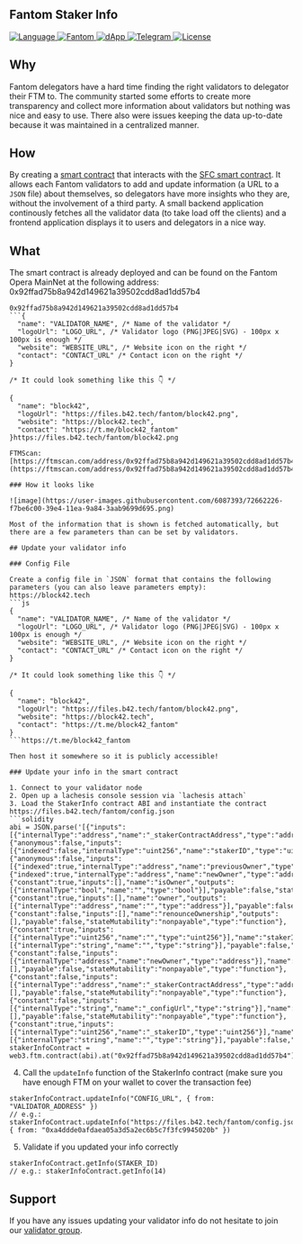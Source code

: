 ## Fantom Staker Info

<div>
  <a href="#">
    <img src="https://img.shields.io/badge/language-solidity-green.svg" alt="Language" />
  </a>
  <a href="https://ftmscan.com/address/0x92ffad75b8a942d149621a39502cdd8ad1dd57b4#code">
    <img src="https://img.shields.io/badge/network-fantom-3478ef.svg" alt="Fantom" />
  </a>
  <a href="https://fantomstaker.info">
    <img src="https://img.shields.io/badge/dapp-live-brightgreen.svg" alt="dApp" />
  </a>
  <a href="https://t.me/block42_fantom">
    <img src="https://img.shields.io/badge/contact-telegram-0088cc.svg" alt="Telegram" />
  </a>
  <a href="#">
    <img src="https://img.shields.io/badge/license-MIT-green.svg" alt="License" />
  </a>
</div>

## Why

Fantom delegators have a hard time finding the right validators to delegator their FTM to. The community started some efforts to create more transparency and collect more information about validators but nothing was nice and easy to use. There also were issues keeping the data up-to-date because it was maintained in a centralized manner.

## How

By creating a [smart contract](https://github.com/block42-blockchain-company/fantom-staker-info/blob/master/smart-contract/contracts/StakerInfo.sol) that interacts with the [SFC smart contract](https://github.com/Fantom-foundation/fantom-sfc/blob/master/contracts/sfc/Staker.sol). It allows each Fantom validators to add and update information (a URL to a `JSON` file) about themselves, so delegators have more insights who they are, without the involvement of a third party.
A small backend application continously fetches all the validator data (to take load off the clients) and a frontend application displays it to users and delegators in a nice way.

## What

The smart contract is already deployed and can be found on the Fantom Opera MainNet at the following address:
0x92ffad75b8a942d149621a39502cdd8ad1dd57b4
```solidity
0x92ffad75b8a942d149621a39502cdd8ad1dd57b4
```{
  "name": "VALIDATOR_NAME", /* Name of the validator */
  "logoUrl": "LOGO_URL", /* Validator logo (PNG|JPEG|SVG) - 100px x 100px is enough */
  "website": "WEBSITE_URL", /* Website icon on the right */
  "contact": "CONTACT_URL" /* Contact icon on the right */
}

/* It could look something like this 👇 */

{
  "name": "block42",
  "logoUrl": "https://files.b42.tech/fantom/block42.png",
  "website": "https://block42.tech",
  "contact": "https://t.me/block42_fantom"
}https://files.b42.tech/fantom/block42.png

FTMScan: [https://ftmscan.com/address/0x92ffad75b8a942d149621a39502cdd8ad1dd57b4](https://ftmscan.com/address/0x92ffad75b8a942d149621a39502cdd8ad1dd57b4)

### How it looks like

![image](https://user-images.githubusercontent.com/6087393/72662226-f7be6c00-39e4-11ea-9a84-3aab9699d695.png)

Most of the information that is shown is fetched automatically, but there are a few parameters than can be set by validators.

## Update your validator info

### Config File

Create a config file in `JSON` format that contains the following parameters (you can also leave parameters empty):
https://block42.tech
```js
{
  "name": "VALIDATOR_NAME", /* Name of the validator */
  "logoUrl": "LOGO_URL", /* Validator logo (PNG|JPEG|SVG) - 100px x 100px is enough */
  "website": "WEBSITE_URL", /* Website icon on the right */
  "contact": "CONTACT_URL" /* Contact icon on the right */
}

/* It could look something like this 👇 */

{
  "name": "block42",
  "logoUrl": "https://files.b42.tech/fantom/block42.png",
  "website": "https://block42.tech",
  "contact": "https://t.me/block42_fantom"
}
```https://t.me/block42_fantom

Then host it somewhere so it is publicly accessible!

### Update your info in the smart contract

1. Connect to your validator node
2. Open up a lachesis console session via `lachesis attach`
3. Load the StakerInfo contract ABI and instantiate the contract
https://files.b42.tech/fantom/config.json
```solidity
abi = JSON.parse('[{"inputs":[{"internalType":"address","name":"_stakerContractAddress","type":"address"}],"payable":false,"stateMutability":"nonpayable","type":"constructor"},{"anonymous":false,"inputs":[{"indexed":false,"internalType":"uint256","name":"stakerID","type":"uint256"}],"name":"InfoUpdated","type":"event"},{"anonymous":false,"inputs":[{"indexed":true,"internalType":"address","name":"previousOwner","type":"address"},{"indexed":true,"internalType":"address","name":"newOwner","type":"address"}],"name":"OwnershipTransferred","type":"event"},{"constant":true,"inputs":[],"name":"isOwner","outputs":[{"internalType":"bool","name":"","type":"bool"}],"payable":false,"stateMutability":"view","type":"function"},{"constant":true,"inputs":[],"name":"owner","outputs":[{"internalType":"address","name":"","type":"address"}],"payable":false,"stateMutability":"view","type":"function"},{"constant":false,"inputs":[],"name":"renounceOwnership","outputs":[],"payable":false,"stateMutability":"nonpayable","type":"function"},{"constant":true,"inputs":[{"internalType":"uint256","name":"","type":"uint256"}],"name":"stakerInfos","outputs":[{"internalType":"string","name":"","type":"string"}],"payable":false,"stateMutability":"view","type":"function"},{"constant":false,"inputs":[{"internalType":"address","name":"newOwner","type":"address"}],"name":"transferOwnership","outputs":[],"payable":false,"stateMutability":"nonpayable","type":"function"},{"constant":false,"inputs":[{"internalType":"address","name":"_stakerContractAddress","type":"address"}],"name":"updateStakerContractAddress","outputs":[],"payable":false,"stateMutability":"nonpayable","type":"function"},{"constant":false,"inputs":[{"internalType":"string","name":"_configUrl","type":"string"}],"name":"updateInfo","outputs":[],"payable":false,"stateMutability":"nonpayable","type":"function"},{"constant":true,"inputs":[{"internalType":"uint256","name":"_stakerID","type":"uint256"}],"name":"getInfo","outputs":[{"internalType":"string","name":"","type":"string"}],"payable":false,"stateMutability":"view","type":"function"}]')
stakerInfoContract = web3.ftm.contract(abi).at("0x92ffad75b8a942d149621a39502cdd8ad1dd57b4")
```

4. Call the `updateInfo` function of the StakerInfo contract (make sure you have enough FTM on your wallet to cover the transaction fee)

```solidity
stakerInfoContract.updateInfo("CONFIG_URL", { from: "VALIDATOR_ADDRESS" })
// e.g.: stakerInfoContract.updateInfo("https://files.b42.tech/fantom/config.json", { from: "0xa4ddde0afdaea05a3d5a2ec6b5c7f3fc9945020b" })
```

5. Validate if you updated your info correctly

```solidity
stakerInfoContract.getInfo(STAKER_ID)
// e.g.: stakerInfoContract.getInfo(14)
```

## Support

If you have any issues updating your validator info do not hesitate to join our [validator group](https://t.me/block42_fantom).
